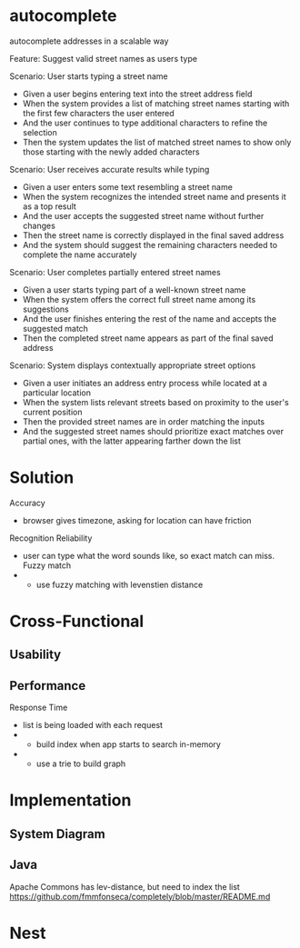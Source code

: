 # autocomplete
autocomplete addresses in a scalable way

Feature: Suggest valid street names as users type

Scenario: User starts typing a street name
  * Given a user begins entering text into the street address field
  * When the system provides a list of matching street names starting with the first few characters the user entered
  * And the user continues to type additional characters to refine the selection
  * Then the system updates the list of matched street names to show only those starting with the newly added characters
    
Scenario: User receives accurate results while typing
  * Given a user enters some text resembling a street name
  * When the system recognizes the intended street name and presents it as a top result
  * And the user accepts the suggested street name without further changes
  * Then the street name is correctly displayed in the final saved address
  * And the system should suggest the remaining characters needed to complete the name accurately
    
Scenario: User completes partially entered street names
  * Given a user starts typing part of a well-known street name
  * When the system offers the correct full street name among its suggestions
  * And the user finishes entering the rest of the name and accepts the suggested match
  * Then the completed street name appears as part of the final saved address
    
Scenario: System displays contextually appropriate street options
  * Given a user initiates an address entry process while located at a particular location
  * When the system lists relevant streets based on proximity to the user's current position
  * Then the provided street names are in order matching the inputs
  * And the suggested street names should prioritize exact matches over partial ones, with the latter appearing farther down the list

# Solution

Accuracy
* browser gives timezone, asking for location can have friction

Recognition Reliability
* user can type what the word sounds like, so exact match can miss. Fuzzy match
* * use fuzzy matching with levenstien distance


# Cross-Functional

## Usability

## Performance

Response Time 
* list is being loaded with each request
* * build index when app starts to search in-memory 
* * use a trie to build graph

# Implementation
## System Diagram

## Java
Apache Commons has lev-distance, but need to index the list
https://github.com/fmmfonseca/completely/blob/master/README.md

# Nest

